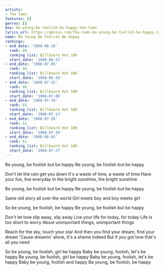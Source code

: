 ```yaml
---
artists:
- The Tams
features: []
genres: []
key: be-young-be-foolish-be-happy-the-tams
lyrics_url: https://genius.com/The-tams-be-young-be-foolish-be-happy-lyrics
name: Be Young Be Foolish Be Happy
rankings:
- end_date: '1968-06-28'
  rank: 80
  ranking_list: Billboard Hot 100
  start_date: '1968-06-22'
- end_date: '1968-07-05'
  rank: 69
  ranking_list: Billboard Hot 100
  start_date: '1968-06-29'
- end_date: '1968-07-12'
  rank: 66
  ranking_list: Billboard Hot 100
  start_date: '1968-07-06'
- end_date: '1968-07-19'
  rank: 65
  ranking_list: Billboard Hot 100
  start_date: '1968-07-13'
- end_date: '1968-07-26'
  rank: 61
  ranking_list: Billboard Hot 100
  start_date: '1968-07-20'
- end_date: '1968-08-02'
  rank: 61
  ranking_list: Billboard Hot 100
  start_date: '1968-07-27'
---
```

Be young, be foolish but be happy
Be young, be foolish but be happy

Don't let the rain get you down
It's a waste of time, a waste of time
Have your fun, live everyday
In the bright sunshine, the bright sunshine

Be young, be foolish but be happy
Be young, be foolish but be happy

Same old story all over the world
Girl meets boy and boy meets girl

So be young, be foolish, be happy
Be young, be foolish but be happy

Don't let love slip away, slip away
Live your life for today, for today
Life is too short to worry
About unimportant things, unimportant things

Reach for the sky, touch your star
And then you find your dream, find your dream
'Cause dreamin' alone, it's a shame indeed
But if you got love that's all you need

So be young, be foolish, girl be happy
Baby be young, foolish, let's be happy
Be young, be foolish, girl be happy
Baby be young, foolish, let's be happy
Baby be young, foolish and happy
Be young, be foolish, be happy
